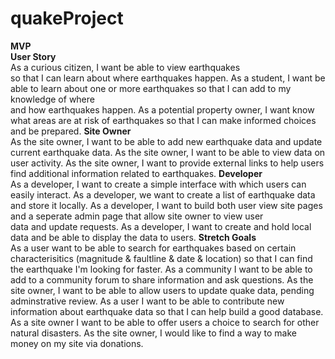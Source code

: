 # quakeProject

<strong> MVP </strong> <br>
 <strong> User Story </strong>  <br>
As a curious citizen, I want be able to view earthquakes <br> so that I can learn about where earthquakes happen. 
 As a student, I want be able to learn about one or more earthquakes so that I can add to my knowledge of where <br>
and how earthquakes happen. 
 As a potential property owner, I want know what areas are at risk of earthquakes so that I can make informed choices and be prepared. 
 <strong> Site Owner </strong> <br>
As the site owner, I want to be able to add new earthquake data and update current earthquake data.
 As the site owner, I want to be able to view data on user activity.
 As the site owner, I want to provide external links to help users find additional information related to earthquakes.
 <strong> Developer </strong> <br>
As a developer, I want to create a simple interface with which users can easily interact.
 As a developer, we want to create a list of earthquake data and store it locally.
 As a developer, I want to build both user view site pages and a seperate admin page that allow site owner to view user <br>
data and update requests. 
 As a developer, I want to create and hold local data and be able to display the data to users. 
 <strong> Stretch Goals </strong> <br>
As a user want to be able to search for earthquakes based on certain characterisitics (magnitude & faultline & date & location) so that 
I can find the earthquake I'm looking for faster.
 As a community I want to be able to add to a community forum to share information and ask questions. 
 As the site owner, I want to be able to allow users to update quake data, pending adminstrative review. 
 As a user I want to be able to contribute new information about earthquake data so that I can help build a good database.       
 As a site owner I want to be able to offer users a choice to search for other natural disasters.
 As the site owner, I would like to find a way to make money on my site via donations.

